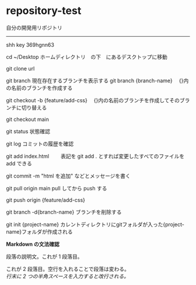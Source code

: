# repository-test

自分の開発用リポジトリ

---

shh key
369hgnn63

cd ~/Desktop ホームディレクトリ　の下　にあるデスクトップに移動

git clone url

git branch 現在存在するブランチを表示する
git branch {branch-name} 　{}内の名前のブランチを作成する

git checkout -b {feature/add-css} 　{}内の名前のブランチを作成してそのブランチに切り替える

git checkout main

git status 状態確認

git log コミットの履歴を確認

git add index.html 　　表記を git add . とすれば変更したすべてのファイルを add できる

git commit -m "html を追加" などとメッセージを書く

git pull origin main pull してから push する

git push origin {feature/add-css}

git branch -d{branch-name} ブランチを削除する

git init {project-name}  カレントディレクトリにgitフォルダが入った{project-name}フォルダが作成される



**Markdown の文法確認**

段落の説明文。これが 1 段落目。

これが 2 段落目。空行を入れることで段落は変わる。  
_行末に 2 つの半角スペースを入力すると改行される。_
